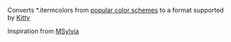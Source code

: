 Converts *.itermcolors from [popular color schemes](https://iterm2colorschemes.com/) to a format supported by [Kitty](https://sw.kovidgoyal.net/kitty)

Inspiration from [MSylvia](https://gist.github.com/MSylvia/4e90860743f1a4de187d)

